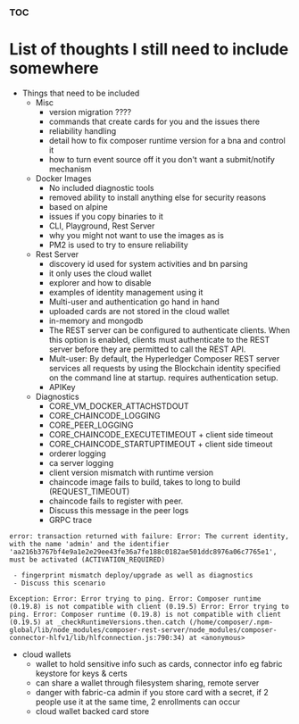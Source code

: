 ### [TOC](./TOC.md)

# List of thoughts I still need to include somewhere
- Things that need to be included
  - Misc
     - version migration ????
     - commands that create cards for you and the issues there
     - reliability handling
     - detail how to fix composer runtime version for a bna and control it
     - how to turn event source off it you don't want a submit/notify mechanism
  - Docker Images
     - No included diagnostic tools
     - removed ability to install anything else for security reasons
     - based on alpine
     - issues if you copy binaries to it
     - CLI, Playground, Rest Server
     - why you might not want to use the images as is
     - PM2 is used to try to ensure reliability
  - Rest Server
     - discovery id used for system activities and bn parsing
     - it only uses the cloud wallet
     - explorer and how to disable
     - examples of identity management using it
     - Multi-user and authentication go hand in hand
     - uploaded cards are not stored in the cloud wallet
     - in-memory and mongodb
     - The REST server can be configured to authenticate clients. When this option is enabled, clients must authenticate to the REST server before they are permitted to call the REST API.
     - Mult-user: By default, the Hyperledger Composer REST server services all requests by using the Blockchain identity specified on the command line at startup. requires authentication setup.
     - APIKey
  - Diagnostics
     - CORE_VM_DOCKER_ATTACHSTDOUT
     - CORE_CHAINCODE_LOGGING
     - CORE_PEER_LOGGING
     - CORE_CHAINCODE_EXECUTETIMEOUT + client side timeout
     - CORE_CHAINCODE_STARTUPTIMEOUT + client side timeout
     - orderer logging
     - ca server logging
     - client version mismatch with runtime version
     - chaincode image fails to build, takes to long to build (REQUEST_TIMEOUT)
     - chaincode fails to register with peer.
     - Discuss this message in the peer logs
     - GRPC trace

```
error: transaction returned with failure: Error: The current identity, with the name 'admin' and the identifier 'aa216b3767bf4e9a1e2e29ee43fe36a7fe188c0182ae501ddc8976a06c7765e1', must be activated (ACTIVATION_REQUIRED)
```    

     - fingerprint mismatch deploy/upgrade as well as diagnostics
     - Discuss this scenario

```
Exception: Error: Error trying to ping. Error: Composer runtime (0.19.8) is not compatible with client (0.19.5) Error: Error trying to ping. Error: Composer runtime (0.19.8) is not compatible with client (0.19.5) at _checkRuntimeVersions.then.catch (/home/composer/.npm-global/lib/node_modules/composer-rest-server/node_modules/composer-connector-hlfv1/lib/hlfconnection.js:790:34) at <anonymous> 
```

  - cloud wallets
    - wallet to hold sensitive info such as cards, connector info eg fabric keystore for keys & certs
    - can share a wallet through filesystem sharing, remote server
    - danger with fabric-ca admin if you store card with a secret, if 2 people use it at the same time, 2 enrollments can occur
    - cloud wallet backed card store

